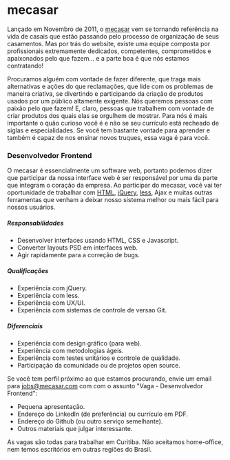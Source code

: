 # mecasar

Lançado em Novembro de 2011, o [mecasar](http://mecasar.com) vem se tornando referência na vida de casais que estão
passando pelo processo de organização de seus casamentos. Mas por trás do website, existe uma equipe composta por
profissionais extremamente dedicados, competentes, comprometidos e apaixonados pelo que fazem... e a parte boa é que
nós estamos contratando!

Procuramos alguém com vontade de fazer diferente, que traga mais alternativas e ações do que reclamações, que lide com
os problemas de maneira criativa, se divertindo e participando da criação de produtos usados por um público altamente
exigente. Nós queremos pessoas com paixão pelo que fazem! E, claro, pessoas que trabalhem com vontade de criar produtos
dos quais elas se orgulhem de mostrar. Para nós é mais importante o quão curioso você é e não se seu currículo está
recheado de siglas e especialidades. Se você tem bastante vontade para aprender e também é capaz de nos ensinar novos
truques, essa vaga é para você.


### Desenvolvedor Frontend

O mecasar é essencialmente um software web, portanto podemos dizer que participar da nossa interface web é ser responsável
por uma da parte que integram o coração da empresa. Ao participar do mecasar, você vai ter oportunidade de trabalhar com
[HTML](http://pt.wikipedia.org/wiki/HTML5), [jQuery](http://jquery.com), [less](http://lesscss.org), Ajax e muitas outras
ferramentas que venham a deixar nosso sistema melhor ou mais fácil para nossos usuários.

##### Responsabilidades

 * Desenvolver interfaces usando HTML, CSS e Javascript.
 * Converter layouts PSD em interfaces web.
 * Agir rapidamente para a correção de bugs.

##### Qualificações

 * Experiência com jQuery.
 * Experiência com less.
 * Experiência com UX/UI.
 * Experiência com sistemas de controle de versao Git.

##### Diferenciais

 * Experiência com design gráfico (para web).
 * Experiência com metodologias ágeis.
 * Experiência com testes unitários e controle de qualidade.
 * Participação da comunidade ou de projetos open source.


Se você tem perfil próximo ao que estamos procurando, envie um email para jobs@mecasar.com com com o assunto "Vaga - Desenvolvedor Frontend":

 * Pequena apresentação.
 * Endereço do LinkedIn (de preferência) ou currículo em PDF.
 * Endereço do Github (ou outro serviço semelhante).
 * Outros materiais que julgar interessante.

As vagas são todas para trabalhar em Curitiba. Não aceitamos home-office, nem temos escritórios em outras regiões
do Brasil.
